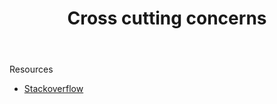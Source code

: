 ﻿---
backlinks:
- title: 'Decomposition '
  url: /memex/sense/computing/decomposition.html
title: Cross cutting concerns
---
Resources 

- [Stackoverflow](https://stackoverflow.com/questions/23700540/cross-cutting-concern-example)